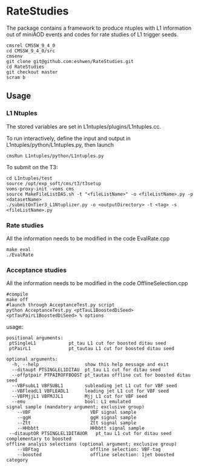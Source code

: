 # RateStudies

The package contains a framework to produce ntuples with L1 information out of miniAOD events and codes for rate studies of L1 trigger seeds.

```
cmsrel CMSSW_9_4_0
cd CMSSW_9_4_0/src
cmsenv
git clone git@github.com:eshwen/RateStudies.git
cd RateStudies
git checkout master
scram b
```

## Usage
### L1 Ntuples
The stored variables are set in L1ntuples/plugins/L1ntuples.cc.

To run interactively, define the input and output in L1ntuples/python/L1ntuples.py, then launch
```
cmsRun L1ntuples/python/L1ntuples.py
```
To submit on the T3:
```
cd L1ntuples/test
source /opt/exp_soft/cms/t3/t3setup
voms-proxy-init -voms cms   
source MakeFileListDAS.sh -t "<fileListName>" -o <fileListName>.py -p <datasetName>
./submitOnTier3_L1Ntuplizer.py -o <outputDirectory> -t <tag> -s <fileListName>.py
```
### Rate studies
All the information needs to be modified in the code EvalRate.cpp
```
make eval
./EvalRate
```

### Acceptance studies
All the information needs to be modified in the code OfflineSelection.cpp
```
#compile
make off
#launch through AcceptanceTest.py script
python AcceptanceTest.py <ptTauL1BoostedDiSeed> <ptTauPairL1BoostedDiSeed> % options
```

usage:
```
positional arguments:
 ptSingleL1            pt_tau L1 cut for boosted ditau seed
 ptPairL1              pt_tautau L1 cut for boosted ditau seed

optional arguments:
  -h, --help                 show this help message and exit
  --ditaupt PTSINGLEL1DITAU  pt_tau L1 cut for ditau seed
  --offptpair PTPAIROFFBOOST pt_tautau offline cut for boosted ditau seed
  --VBFsubL1 VBFSUBL1        subleading jet L1 cut for VBF seed
  --VBFleadL1 VBFLEADL1	     leading jet L1 cut for VBF seed
  --VBFMjjL1 VBFMJJL1        Mjj L1 cut for VBF seed
  --emu                      bool: L1 emulated										
signal sample (mandatory argument; exclusive group)
    --VBF                      VBF signal sample
    --ggH                      ggH signal sample
    --Ztt                      Ztt signal sample
    --HHbbtt                   HHbbtt signal sample
 --ditauptOR PTSINGLEL1DITAUOR	 pt_tau L1 cut for ditau seed complementary to boosted	
offline analyis selections (optional argument; exclusive group)
    --VBFtag                   offline selection: VBF-tag
    --boosted                  offline selection: 1jet boosted category



```


   			
